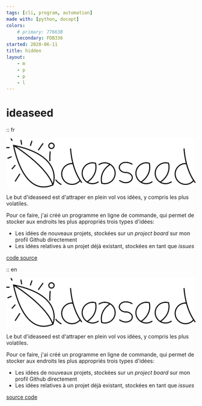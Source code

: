```yaml
---
tags: [cli, program, automation]
made with: [python, docopt]
colors:
    # primary: 77663B
    secondary: FDB336
started: 2020-06-11
title: hidden
layout:
    - m
    - p
    - p
    - l
---
```


# ideaseed

:: fr

![ideaseed](../visual-identity/ideaseed-logomark-black-transparent.png)

Le but d'ideaseed est d'attraper en plein vol vos idées, y compris les plus volatiles.

Pour ce faire, j'ai créé un programme en ligne de commande, qui permet de stocker aux endroits les plus appropriés trois types d'idées:
- Les idées de nouveaux projets, stockées sur un _project board_ sur mon profil Github directement
- Les idées relatives à un projet déjà existant, stockées en tant que _issues_ 

[code source](https://github.com/ewen-lbh/ideaseed)

:: en

![ideaseed "Ideaseed's wordmark"](../visual-identity/ideaseed-logomark-black-transparent.png)

Le but d'ideaseed est d'attraper en plein vol vos idées, y compris les plus volatiles.

Pour ce faire, j'ai créé un programme en ligne de commande, qui permet de stocker aux endroits les plus appropriés trois types d'idées:
- Les idées de nouveaux projets, stockées sur un _project board_ sur mon profil Github directement
- Les idées relatives à un projet déjà existant, stockées en tant que _issues_ 

[source code](https://github.com/ewen-lbh/ideaseed)
